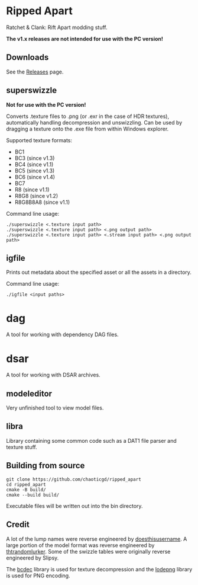 # Ripped Apart

Ratchet & Clank: Rift Apart modding stuff.

**The v1.x releases are not intended for use with the PC version!**

## Downloads

See the [Releases](https://github.com/chaoticgd/ripped_apart/releases) page.

## superswizzle

**Not for use with the PC version!**

Converts .texture files to .png (or .exr in the case of HDR textures), automatically handling decompression and unswizzling. Can be used by dragging a texture onto the .exe file from within Windows explorer.

Supported texture formats:

- BC1
- BC3 (since v1.3)
- BC4 (since v1.1)
- BC5 (since v1.3)
- BC6 (since v1.4)
- BC7
- R8 (since v1.1)
- R8G8 (since v1.2)
- R8G8B8A8 (since v1.1)

Command line usage:

	./superswizzle <.texture input path>
	./superswizzle <.texture input path> <.png output path>
	./superswizzle <.texture input path> <.stream input path> <.png output path>

## igfile

Prints out metadata about the specified asset or all the assets in a directory.

Command line usage:

	./igfile <input paths>

# dag

A tool for working with dependency DAG files.

# dsar

A tool for working with DSAR archives.

## modeleditor

Very unfinished tool to view model files.

## libra

Library containing some common code such as a DAT1 file parser and texture stuff.

## Building from source
	
	git clone https://github.com/chaoticgd/ripped_apart
	cd ripped_apart
	cmake -B build/
	cmake --build build/

Executable files will be written out into the bin directory.

## Credit

A lot of the lump names were reverse engineered by [doesthisusername](https://github.com/doesthisusername). A large portion of the model format was reverse engineered by [thtrandomlurker](https://github.com/thtrandomlurker). Some of the swizzle tables were originally reverse engineered by Slipsy.

The [bcdec](https://github.com/iOrange/bcdec) library is used for texture decompression and the [lodepng](https://github.com/lvandeve/lodepng) library is used for PNG encoding.
